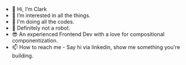 - 👋 Hi, I’m Clark
- 👀 I’m interested in all the things.
- 🌱 I'm doing all the codes.
- 🦾 Definitely not a robot.
- 😎 An experienced Frontend Dev with a love for compositional componentization.
- 📫 How to reach me - Say hi via linkedin, show me something you're building.

<!---
ClarkGH/ClarkGH is a ✨ special ✨ repository because its `README.md` (this file) appears on your GitHub profile.
You can click the Preview link to take a look at your changes.
--->
